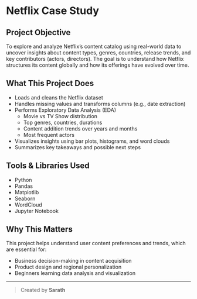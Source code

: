 
# Netflix Case Study 

##  Project Objective

To explore and analyze Netflix’s content catalog using real-world data to uncover insights about content types, genres, countries, release trends, and key contributors (actors, directors). The goal is to understand how Netflix structures its content globally and how its offerings have evolved over time.

##  What This Project Does

- Loads and cleans the Netflix dataset
- Handles missing values and transforms columns (e.g., date extraction)
- Performs Exploratory Data Analysis (EDA)
  - Movie vs TV Show distribution
  - Top genres, countries, durations
  - Content addition trends over years and months
  - Most frequent actors
- Visualizes insights using bar plots, histograms, and word clouds
- Summarizes key takeaways and possible next steps

##  Tools & Libraries Used

- Python
- Pandas
- Matplotlib
- Seaborn
- WordCloud
- Jupyter Notebook

##  Why This Matters

This project helps understand user content preferences and trends, which are essential for:
- Business decision-making in content acquisition
- Product design and regional personalization
- Beginners learning data analysis and visualization

---

> Created by **Sarath** 
